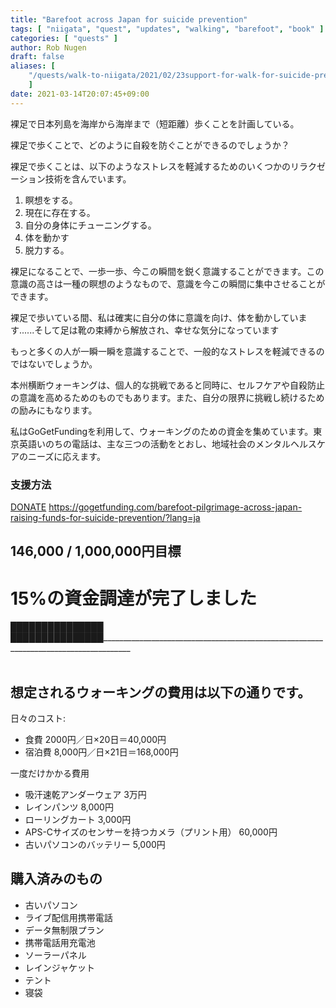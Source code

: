 ```yaml
---
title: "Barefoot across Japan for suicide prevention"
tags: [ "niigata", "quest", "updates", "walking", "barefoot", "book" ]
categories: [ "quests" ]
author: Rob Nugen
draft: false
aliases: [
    "/quests/walk-to-niigata/2021/02/23support-for-walk-for-suicide-prevention/",
    ]
date: 2021-03-14T20:07:45+09:00
---
```


裸足で日本列島を海岸から海岸まで（短距離）歩くことを計画している。

裸足で歩くことで、どのように自殺を防ぐことができるのでしょうか？

裸足で歩くことは、以下のようなストレスを軽減するためのいくつかのリラクゼーション技術を含んでいます。

1. 瞑想をする。
2. 現在に存在する。
3. 自分の身体にチューニングする。
4. 体を動かす
5. 脱力する。

裸足になることで、一歩一歩、今この瞬間を鋭く意識することができます。この意識の高さは一種の瞑想のようなもので、意識を今この瞬間に集中させることができます。

裸足で歩いている間、私は確実に自分の体に意識を向け、体を動かしています......そして足は靴の束縛から解放され、幸せな気分になっています

もっと多くの人が一瞬一瞬を意識することで、一般的なストレスを軽減できるのではないでしょうか。

本州横断ウォーキングは、個人的な挑戦であると同時に、セルフケアや自殺防止の意識を高めるためのものでもあります。また、自分の限界に挑戦し続けるための励みにもなります。

私はGoGetFundingを利用して、ウォーキングのための資金を集めています。東京英語いのちの電話は、主な三つの活動をとおし、地域社会のメンタルヘルスケアのニーズに応えます。

### 支援方法

<div class="action-btns">
  <a target="_blank" href="https://gogetfunding.com/barefoot-pilgrimage-across-japan-raising-funds-for-suicide-prevention/?lang=ja" class="ggf btn btn-warning btn-orange">DONATE</a>
  <a target="_blank" href="https://gogetfunding.com/barefoot-pilgrimage-across-japan-raising-funds-for-suicide-prevention/?lang=ja" >https://gogetfunding.com/barefoot-pilgrimage-across-japan-raising-funds-for-suicide-prevention/?lang=ja</a>
</div>

## 146,000 / 1,000,000円目標

# 15%の資金調達が完了しました

<div class="thermometer">
███████████████
███████████████_____________________________________________________________________________________
</div>

<!--
  1234567890123456789012345678901234567890123456789012345678901234567890123456789012345678901234567890
  -->
<br>

## 想定されるウォーキングの費用は以下の通りです。

日々のコスト:

* 食費 2000円／日×20日＝40,000円
* 宿泊費 8,000円／日×21日＝168,000円

一度だけかかる費用

* 吸汗速乾アンダーウェア 3万円
* レインパンツ 8,000円
* ローリングカート 3,000円
* APS-Cサイズのセンサーを持つカメラ（プリント用） 60,000円
* 古いパソコンのバッテリー 5,000円

## 購入済みのもの

* 古いパソコン
* ライブ配信用携帯電話
* データ無制限プラン
* 携帯電話用充電池
* ソーラーパネル
* レインジャケット
* テント
* 寝袋

